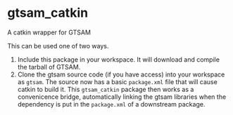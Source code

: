 gtsam_catkin
============

A catkin wrapper for GTSAM

This can be used one of two ways. 

1. Include this package in your workspace. It will download and compile the tarball of GTSAM.
2. Clone the gtsam source code (if you have access) into your workspace as `gtsam`. The source now has a basic `package.xml` file that will cause catkin to build it. This `gtsam_catkin` package then works as a convenicence bridge, automatically linking the gtsam libraries when the dependency is put in the `package.xml` of a downstream package.
